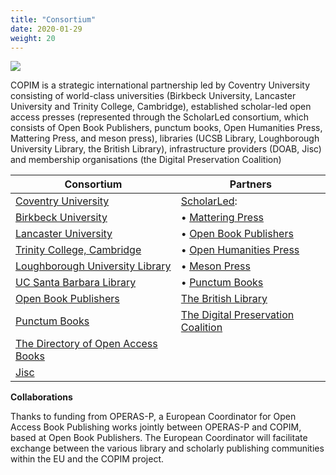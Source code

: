 ```yaml
---
title: "Consortium"
date: 2020-01-29
weight: 20
---
```

![](/images/All_COPIM_logos.png)

COPIM is a strategic international partnership led by Coventry University consisting of world-class universities (Birkbeck University, Lancaster University and Trinity College, Cambridge), established scholar-led open access presses (represented through the ScholarLed consortium, which consists of Open Book Publishers, punctum books, Open Humanities Press, Mattering Press, and meson press), libraries (UCSB Library, Loughborough University Library, the British Library), infrastructure providers (DOAB, Jisc) and membership organisations (the Digital Preservation Coalition)

<font size="1">

| **Consortium** | **Partners** |
| --------------| --------------| 
| [Coventry University](https://www.coventry.ac.uk/) | [ScholarLed](https://scholarled.org/): |
| [Birkbeck University](http://www.bbk.ac.uk/) |  • [Mattering Press](https://www.matteringpress.org/)
| [Lancaster University](https://www.lancaster.ac.uk/) |  • [Open Book Publishers](https://www.openbookpublishers.com/)|
| [Trinity College, Cambridge](https://www.trin.cam.ac.uk/) | • [Open Humanities Press](https://openhumanitiespress.org/)
| [Loughborough University Library](https://www.lboro.ac.uk/library/)| • [Meson Press](https://meson.press/)
| [UC Santa Barbara Library](https://www.library.ucsb.edu/) |  • [Punctum Books](https://punctumbooks.com/)
| [Open Book Publishers](https://www.openbookpublishers.com/)|[The British Library](https://www.bl.uk/)|
| [Punctum Books](https://punctumbooks.com/) |[The Digital Preservation Coalition](https://www.dpconline.org/) |
| [The Directory of Open Access Books](https://www.doabooks.org/) |
|[ Jisc ](https://www.jisc.ac.uk/)  | 

</font>

**Collaborations**

Thanks to funding from OPERAS-P, a European Coordinator for Open Access Book Publishing works jointly between OPERAS-P and COPIM, based at Open Book Publishers. The European Coordinator will facilitate exchange between the various library and scholarly publishing communities within the EU and the COPIM project. 
